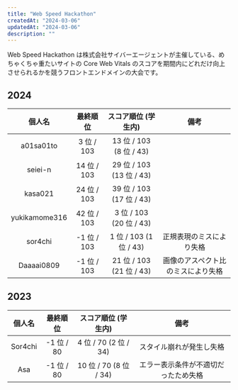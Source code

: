 ```yaml
---
title: "Web Speed Hackathon"
createdAt: "2024-03-06"
updatedAt: "2024-03-06"
description: ""
---
```


Web Speed Hackathon は株式会社サイバーエージェントが主催している、めちゃくちゃ重たいサイトの Core Web Vitals のスコアを期間内にどれだけ向上させられるかを競うフロントエンドメインの大会です。

## 2024
| 個人名 | 最終順位 | スコア順位 (学生内) | 備考 |
| :-: | :-: | :-: | :-: |
| a01sa01to | 3 位 / 103 | 13 位 / 103 (8 位 / 43) |  |
| seiei-n | 14 位 / 103 | 29 位 / 103 (13 位 / 43) |  |
| kasa021 | 24 位 / 103 | 39 位 / 103 (17 位 / 43) |  |
| yukikamome316 | 42 位 / 103 | 3 位 / 103 (20 位 / 43) |  |
| sor4chi | -1 位 / 103 | 1 位 / 103 (1 位 / 43) | 正規表現のミスにより失格 |
| Daaaai0809 | -1 位 / 103 | 21 位 / 103 (21 位 / 43) | 画像のアスペクト比のミスにより失格 |

## 2023
| 個人名 | 最終順位 | スコア順位 (学生内) | 備考 |
| :-: | :-: | :-: | :-: |
| Sor4chi | -1 位 / 80 | 4 位 / 70 (2 位 / 34) | スタイル崩れが発生し失格 |
| Asa | -1 位 / 80 | 10 位 / 70 (8 位 / 34) | エラー表示条件が不適切だったため失格 |